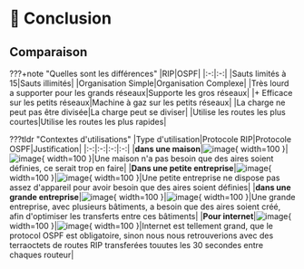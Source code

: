 # 🎇 Conclusion

## Comparaison

???+note "Quelles sont les différences"
    |RIP|OSPF|
    |:-:|:-:|
    |Sauts limités à 15|Sauts illimités|
    |Organisation Simple|Organisation Complexe|
    |Très lourd a supporter pour les grands réseaux|Supporte les gros réseaux|
    |+ Efficace sur les petits réseaux|Machine à gaz sur les petits réseaux|
    |La charge ne peut pas être divisée|La charge peut se diviser|
    |Utilise les routes les plus courtes|Utilise les routes les plus rapides|

???tldr "Contextes d'utilisations"
    |Type d'utilisation|Protocole RIP|Protocole OSPF|Justification|
    |:-:|:-:|:-:|:-:|
    |**dans une maison**|![image](images/oui.jpg){ width=100 }|![image](images/non.jpg){ width=100 }|Une maison n'a pas besoin que des aires soient définies, ce serait trop en faire|
    |**Dans une petite entreprise**|![image](images/oui.jpg){ width=100 }|![image](images/non.jpg){ width=100 }|Une petite entreprise ne dispose pas assez d'appareil pour avoir besoin que des aires soient définies|
    |**dans une grande entreprise**|![image](images/non.jpg){ width=100 }|![image](images/oui.jpg){ width=100 }|Une grande entreprise, avec plusieurs bâtiments, a besoin que des aires soient créé, afin d'optimiser les transferts entre ces bâtiments|
    |**Pour internet**|![image](images/non.jpg){ width=100 }|![image](images/oui.jpg){ width=100 }|Internet est tellement grand, que le protocol OSPF est obligatoire, sinon nous nous retrouverions avec des terraoctets de routes RIP transferées touutes les 30 secondes entre chaques routeur|
